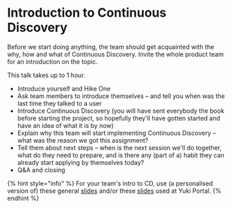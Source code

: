 # Introduction to Continuous Discovery

Before we start doing anything, the team should get acquainted with the why, how and what of Continuous Discovery. Invite the whole product team for an introduction on the topic.&#x20;

This talk takes up to 1 hour.

* Introduce yourself and Hike One
* Ask team members to introduce themselves – and tell you when was the last time they talked to a user
* Introduce Continuous Discovery (you will have sent everybody the book before starting the project, so hopefully they'll have gotten started and have an idea of what it is by now)
* Explain why this team will start implementing Continuous Discovery – what was the reason we got this assignment?
* Tell them about next steps – when is the next session we'll do together, what do they need to prepare, and is there any (part of a) habit they can already start applying by themselves today?
* Q\&A and closing

{% hint style="info" %}
For your team's intro to CD, use (a personalised version of) these general [slides](https://docs.google.com/presentation/d/e/2PACX-1vTfnmkmTMhYOJq0roepq2_wBzIlkqPQtb3GWKHi-1xOshcTjG1VNuRKMi2Fpp1Mu2c1fjPBjRy-i4uP/pub?start=false\&loop=false\&delayms=3000) and/or these [slides](https://docs.google.com/presentation/d/e/2PACX-1vT1dj2ukbnTCvDqwJA1GVMnx7qAP6IB3cFAq84XzKTeLvFjYu3S0z4AfYA4S4bxps-An2MUilfZCF7m/pub?start=false\&loop=false\&delayms=3000) used at Yuki Portal.
{% endhint %}
